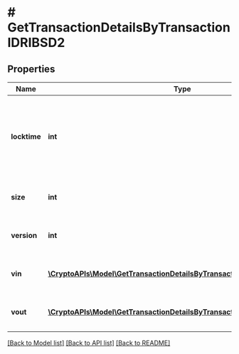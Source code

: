 # # GetTransactionDetailsByTransactionIDRIBSD2

## Properties

Name | Type | Description | Notes
------------ | ------------- | ------------- | -------------
**locktime** | **int** | Represents the time at which a particular transaction can be added to the blockchain. |
**size** | **int** | Represents the total size of this transaction. |
**version** | **int** | Represents transaction version number. |
**vin** | [**\CryptoAPIs\Model\GetTransactionDetailsByTransactionIDRIBSD2VinInner[]**](GetTransactionDetailsByTransactionIDRIBSD2VinInner.md) | Represents the transaction inputs. |
**vout** | [**\CryptoAPIs\Model\GetTransactionDetailsByTransactionIDRIBSD2VoutInner[]**](GetTransactionDetailsByTransactionIDRIBSD2VoutInner.md) | Represents the transaction outputs. |

[[Back to Model list]](../../README.md#models) [[Back to API list]](../../README.md#endpoints) [[Back to README]](../../README.md)
